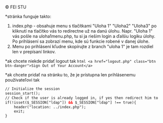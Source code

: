 
©  FEI STU     

*stránka funguje takto: 
1. index.php - obsahuje menu s tlačítkami "Uloha 1" "Uloha2" "Uloha3" po kliknutí na tlačítko vás to redirectne už na danú úlohu. Napr. "Uloha 1" vás pošle na uloha1menu.php, tu si ja riešim login a ďalšiu logiku úlohy. Po prihlásení sa zobrazí menu, kde sú funkcie robené v danej úlohe.
2. Menu po prihlásení kľudne skopírujte z branch "uloha 1" je tam rozdiel len v prepísaní linkov.
                      

*ak chcete niekde pridať logout tak ```html <a href="logout.php" class="btn btn-danger">Sign Out of Your Account</a>  ```

*ak chcete pridať na stránku to, že je prístupna len prihlásenemu používateľovi tak 
```html 
// Initialize the session
session_start();
// Check if the user is already logged in, if yes then redirect him to welcome page
if(!isset($_SESSION["ldap"]) && $_SESSION["ldap"] !== true){
    header("location: ../index.php");
    exit;
}
